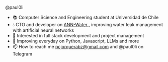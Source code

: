  @paul0li
- 📚 Computer Science and Engineering student at Universidad de Chile
- 💧 CTO and developer on <a href="https://annwater.cl"> ANN-Water </a>, improving water leak management with artificial neural networks
- 👀 Interested in full stack development and project management
- 🌱 Improving everyday on Python, Javascript, LLMs and more
- 📫 How to reach me pcjorquerabz@gmail.com and @paul0li on Telegram

<!---
paul0li/paul0li is a ✨ special ✨ repository because its `README.md` (this file) appears on your GitHub profile.
You can click the Preview link to take a look at your changes.
--->

